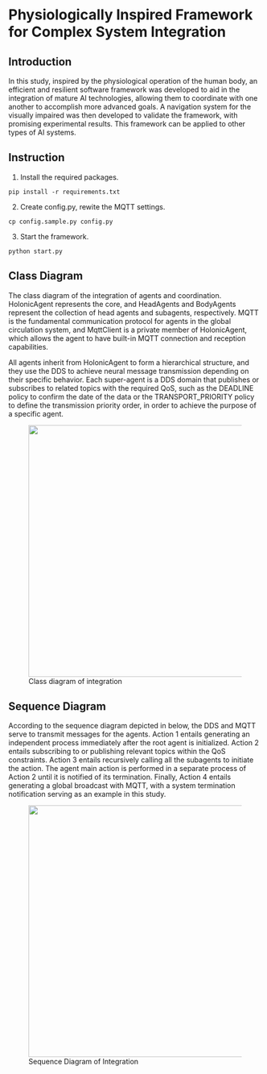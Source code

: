 # Physiologically Inspired Framework for Complex System Integration


## Introduction
In this study, inspired by the physiological operation of the human body, an efficient and resilient software framework was developed to aid in the integration of mature AI technologies, allowing them to coordinate with one another to accomplish more advanced goals. A navigation system for the visually impaired was then developed to validate the framework, with promising experimental results. This framework can be applied to other types of AI systems.


## Instruction
1. Install the required packages.
````
pip install -r requirements.txt
````
2. Create config.py, rewite the MQTT settings. 
````
cp config.sample.py config.py
````
3. Start the framework.
````
python start.py
````


## Class Diagram
The class diagram of the integration of agents and coordination. HolonicAgent represents the core, and HeadAgents and BodyAgents represent the collection of head agents and subagents, respectively. MQTT is the fundamental communication protocol for agents in the global circulation system, and MqttClient is a private member of HolonicAgent, which allows the agent to have built-in MQTT connection and reception capabilities.

All agents inherit from HolonicAgent to form a hierarchical structure, and they use the DDS to achieve neural message transmission depending on their specific behavior. Each super-agent is a DDS domain that publishes or subscribes to related topics with the required QoS, such as the DEADLINE policy to confirm the date of the data or the TRANSPORT_PRIORITY policy to define the transmission priority order, in order to achieve the purpose of a specific agent.
<figure>
    <img src="https://i.imgur.com/9vIa7JH.png" height=500>
    <figcaption>Class diagram of integration</figcaption>
</figure>


## Sequence Diagram
According to the sequence diagram depicted in below, the DDS and MQTT serve to transmit messages for the agents. Action 1 entails generating an independent process immediately after the root agent is initialized. Action 2 entails subscribing to or publishing relevant topics within the QoS constraints. Action 3 entails recursively calling all the subagents to initiate the action. The agent main action is performed in a separate process of Action 2 until it is notified of its termination. Finally, Action 4 entails generating a global broadcast with MQTT, with a system termination notification serving as an example in this study.
<figure>
    <img src="https://i.imgur.com/6lA3w1X.png" height=500>
    <figcaption>Sequence Diagram of Integration</figcaption>
</figure>
